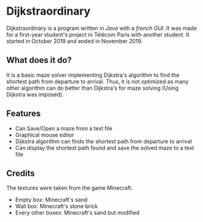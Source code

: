 # Dijkstraordinary
Dijkstraordinary is a program written in *Java* with a *french GUI*. 
It was made for a first-year student's project in Télécom Paris with another student.
It started in October 2019 and ended in November 2019.

## What does it do?
It is a basic maze solver implementing Dijkstra's algorithm to find the shortest path from departure to arrival.
Thus, it is not optimized as many other algorithm can do better than Dijkstra's for maze solving (Using Dijkstra was imposed).

## Features
* Can Save/Open a maze from a text file
* Graphical mouse editor
* Dijkstra algorithm can finds the shortest path from departure to arrival
* Can display the shortest path found and save the solved maze to a text file

## Credits
The textures were taken from the game Minecraft.

* Empty box: Minecraft's sand 
* Wall box: Minecraft's stone brick
* Every other boxes: Minecraft's sand but modified
